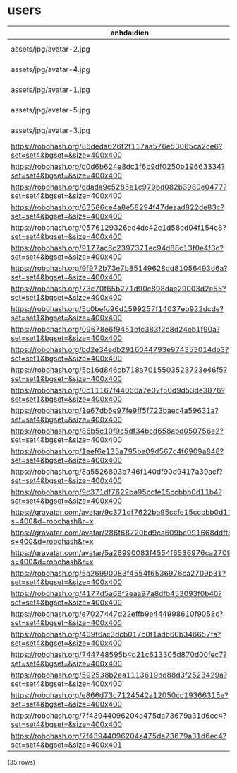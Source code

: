 users
=====

|                                     anhdaidien                                     |     name     |                           password                           | role_id |   trangthai    |   |
|------------------------------------------------------------------------------------|--------------|--------------------------------------------------------------|---------|----------------|---|
| assets/jpg/avatar-2.jpg                                                            | cuong1998pro | $2y$10$l4cAzWxFQei93wJEUm4KMuZGrxwxuPpO285RiLdf6Gm8Aaf7cwj5W | 1       | Hoạt động |   |
| assets/jpg/avatar-4.jpg                                                            | linhnv       | $2y$10$cMX0hcjDo8g3R0F.shZd3.5F9Y3F4e2n4feD2eMuth3NG7FhyWDrW | 4       | Hoạt động |   |
| assets/jpg/avatar-1.jpg                                                            | hoannv       | $2y$10$LkmpS6uCMm6Lg3V2q/6oRu4S1oXofMotTFLENgDg6qzYSd/cY9slq | 3       | Hoạt động |   |
| assets/jpg/avatar-5.jpg                                                            | admin        | $2y$10$KMjVDbnMwv28Rf6fFnfDluM7z01hX0tRxVgUMGh5fT6fVAzPqpram | 1       | Hoạt động |   |
| assets/jpg/avatar-3.jpg                                                            | phuhuynh01   | $2y$10$wKRif0mHhnAOGZt4Ux1Iq.yyfVFJla5CvmqEXl02XM4FMYj9CYPy6 | 2       | Hoạt động |   |
| https://robohash.org/86deda626f2f117aa576e53065ca2ce6?set=set4&bgset=&size=400x400 | hocsinh01    | $2y$10$wKRif0mHhnAOGZt4Ux1Iq.yyfVFJla5CvmqEXl02XM4FMYj9CYPy6 | 2       | Hoạt động |   |
| https://robohash.org/d0d6b624e8dc1f6b9df0250b19663334?set=set4&bgset=&size=400x400 | hocsinh02    | $2y$10$wKRif0mHhnAOGZt4Ux1Iq.yyfVFJla5CvmqEXl02XM4FMYj9CYPy6 | 2       | Hoạt động |   |
| https://robohash.org/ddada9c5285e1c979bd082b3980e0477?set=set4&bgset=&size=400x400 | giaovien01   | $2y$10$wKRif0mHhnAOGZt4Ux1Iq.yyfVFJla5CvmqEXl02XM4FMYj9CYPy6 | 3       | Hoạt động |   |
| https://robohash.org/63586ce4a8e58294f47deaad822de83c?set=set4&bgset=&size=400x400 | hocsinh03    | $2y$10$wKRif0mHhnAOGZt4Ux1Iq.yyfVFJla5CvmqEXl02XM4FMYj9CYPy6 | 2       | Hoạt động |   |
| https://robohash.org/0576129326ed4dc42e1d58ed04f154c8?set=set4&bgset=&size=400x400 | hocsinh04    | $2y$10$wKRif0mHhnAOGZt4Ux1Iq.yyfVFJla5CvmqEXl02XM4FMYj9CYPy6 | 2       | Hoạt động |   |
| https://robohash.org/9177ac6c2397371ec94d88c13f0e4f3d?set=set4&bgset=&size=400x400 | hocsinh05    | $2y$10$wKRif0mHhnAOGZt4Ux1Iq.yyfVFJla5CvmqEXl02XM4FMYj9CYPy6 | 2       | Hoạt động |   |
| https://robohash.org/9f972b73e7b85149628dd81056493d6a?set=set4&bgset=&size=400x400 | hocsinh06    | $2y$10$wKRif0mHhnAOGZt4Ux1Iq.yyfVFJla5CvmqEXl02XM4FMYj9CYPy6 | 2       | Hoạt động |   |
| https://robohash.org/73c70f65b271d90c898dae29003d2e55?set=set1&bgset=&size=400x400 | hocsinh07    | $2y$10$wKRif0mHhnAOGZt4Ux1Iq.yyfVFJla5CvmqEXl02XM4FMYj9CYPy6 | 2       | Hoạt động |   |
| https://robohash.org/5c0befd96d1599257f14037eb922dcde?set=set1&bgset=&size=400x400 | hocsinh08    | $2y$10$wKRif0mHhnAOGZt4Ux1Iq.yyfVFJla5CvmqEXl02XM4FMYj9CYPy6 | 2       | Hoạt động |   |
| https://robohash.org/09678e6f9451efc383f2c8d24eb1f90a?set=set1&bgset=&size=400x400 | hocsinh09    | $2y$10$wKRif0mHhnAOGZt4Ux1Iq.yyfVFJla5CvmqEXl02XM4FMYj9CYPy6 | 2       | Hoạt động |   |
| https://robohash.org/bd2e34edb2916044793e974353014db3?set=set1&bgset=&size=400x400 | hocsinh10    | $2y$10$wKRif0mHhnAOGZt4Ux1Iq.yyfVFJla5CvmqEXl02XM4FMYj9CYPy6 | 2       | Hoạt động |   |
| https://robohash.org/5c16d846cb718a7015503523723e46f5?set=set1&bgset=&size=400x400 | hocsinh11    | $2y$10$wKRif0mHhnAOGZt4Ux1Iq.yyfVFJla5CvmqEXl02XM4FMYj9CYPy6 | 2       | Hoạt động |   |
| https://robohash.org/0c11167f44066a7e02f50d9d53de3876?set=set1&bgset=&size=400x400 | hocsinh12    | $2y$10$wKRif0mHhnAOGZt4Ux1Iq.yyfVFJla5CvmqEXl02XM4FMYj9CYPy6 | 2       | Hoạt động |   |
| https://robohash.org/1e67db6e97fe9ff5f723baec4a59631a?set=set4&bgset=&size=400x400 | hocsinh13    | $2y$10$wKRif0mHhnAOGZt4Ux1Iq.yyfVFJla5CvmqEXl02XM4FMYj9CYPy6 | 2       | Hoạt động |   |
| https://robohash.org/86b5c10f9c5df34bcd658abd050756e2?set=set4&bgset=&size=400x400 | hocsinh14    | $2y$10$wKRif0mHhnAOGZt4Ux1Iq.yyfVFJla5CvmqEXl02XM4FMYj9CYPy6 | 2       | Hoạt động |   |
| https://robohash.org/1eef6e135a795be09d567c4f6909a848?set=set4&bgset=&size=400x400 | hocsinh15    | $2y$10$wKRif0mHhnAOGZt4Ux1Iq.yyfVFJla5CvmqEXl02XM4FMYj9CYPy6 | 2       | Hoạt động |   |
| https://robohash.org/8a5526893b746f140df90d9417a39acf?set=set4&bgset=&size=400x400 | hocsinh16    | $2y$10$wKRif0mHhnAOGZt4Ux1Iq.yyfVFJla5CvmqEXl02XM4FMYj9CYPy6 | 2       | Hoạt động |   |
| https://robohash.org/9c371df7622ba95ccfe15ccbbb0d11b4?set=set4&bgset=&size=400x400 | hocsinh17    | $2y$10$wKRif0mHhnAOGZt4Ux1Iq.yyfVFJla5CvmqEXl02XM4FMYj9CYPy6 | 2       | Hoạt động |   |
| https://gravatar.com/avatar/9c371df7622ba95ccfe15ccbbb0d11b4?s=400&d=robohash&r=x  | hocsinh18    | $2y$10$wKRif0mHhnAOGZt4Ux1Iq.yyfVFJla5CvmqEXl02XM4FMYj9CYPy6 | 2       | Hoạt động |   |
| https://gravatar.com/avatar/286f68720bd9ca609bc091668ddff81d?s=400&d=robohash&r=x  | hocsinh19    | $2y$10$wKRif0mHhnAOGZt4Ux1Iq.yyfVFJla5CvmqEXl02XM4FMYj9CYPy6 | 2       | Hoạt động |   |
| https://gravatar.com/avatar/5a26990083f4554f6536976ca2709b31?s=400&d=robohash&r=x  | hocsinh20    | $2y$10$wKRif0mHhnAOGZt4Ux1Iq.yyfVFJla5CvmqEXl02XM4FMYj9CYPy6 | 2       | Hoạt động |   |
| https://robohash.org/5a26990083f4554f6536976ca2709b31?set=set4&bgset=&size=400x400 | hocsinh21    | $2y$10$wKRif0mHhnAOGZt4Ux1Iq.yyfVFJla5CvmqEXl02XM4FMYj9CYPy6 | 2       | Hoạt động |   |
| https://robohash.org/4177d5a68f2eaa97a8dfb453093f0b40?set=set4&bgset=&size=400x400 | hocsinh22    | $2y$10$wKRif0mHhnAOGZt4Ux1Iq.yyfVFJla5CvmqEXl02XM4FMYj9CYPy6 | 2       | Hoạt động |   |
| https://robohash.org/e7027447d22effb9e444998610f9058c?set=set4&bgset=&size=400x400 | hocsinh23    | $2y$10$wKRif0mHhnAOGZt4Ux1Iq.yyfVFJla5CvmqEXl02XM4FMYj9CYPy6 | 2       | Hoạt động |   |
| https://robohash.org/409f6ac3dcb017c0f1adb60b346657fa?set=set4&bgset=&size=400x400 | hocsinh24    | $2y$10$wKRif0mHhnAOGZt4Ux1Iq.yyfVFJla5CvmqEXl02XM4FMYj9CYPy6 | 2       | Hoạt động |   |
| https://robohash.org/744748595b4d21c613305d870d00fec7?set=set4&bgset=&size=400x400 | hocsinh25    | $2y$10$wKRif0mHhnAOGZt4Ux1Iq.yyfVFJla5CvmqEXl02XM4FMYj9CYPy6 | 2       | Hoạt động |   |
| https://robohash.org/592538b2ea1113619bd88d3f2523429a?set=set4&bgset=&size=400x400 | hocsinh26    | $2y$10$wKRif0mHhnAOGZt4Ux1Iq.yyfVFJla5CvmqEXl02XM4FMYj9CYPy6 | 2       | Hoạt động |   |
| https://robohash.org/e866d73c7124542a12050cc19366315e?set=set4&bgset=&size=400x400 | hocsinh27    | $2y$10$wKRif0mHhnAOGZt4Ux1Iq.yyfVFJla5CvmqEXl02XM4FMYj9CYPy6 | 2       | Hoạt động |   |
| https://robohash.org/7f43944096204a475da73679a31d6ec4?set=set4&bgset=&size=400x400 | hocsinh28    | $2y$10$wKRif0mHhnAOGZt4Ux1Iq.yyfVFJla5CvmqEXl02XM4FMYj9CYPy6 | 2       | Hoạt động |   |
| https://robohash.org/7f43944096204a475da73679a31d6ec4?set=set4&bgset=&size=400x401 | vanhanh01    | $2y$10$wKRif0mHhnAOGZt4Ux1Iq.yyfVFJla5CvmqEXl02XM4FMYj9CYPy6 | 2       | Hoạt động |   |
(35 rows)

